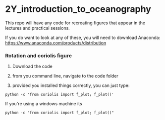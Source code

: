 # 2Y_introduction_to_oceanography

This repo will have any code for recreating figures that appear in the lectures and practical sessions. 

If you do want to look at any of these, you will need to download Anaconda: https://www.anaconda.com/products/distribution

### Rotation and coriolis figure

1) Download the code

2) from you command line, navigate to the code folder

3) provided you installed things correctly, you can just type:

```
python -c 'from coriolis import f_plot; f_plot()'
```

If you're using a windows machine its 
```
python -c "from coriolis import f_plot; f_plot()"
```